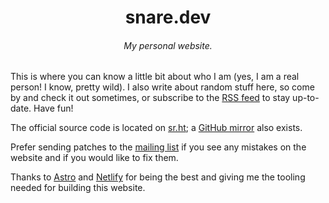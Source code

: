 <h1 align="center">snare.dev</h1>
<h6 align="center">My personal website.</h6>

This is where you can know a little bit about who I am (yes, I am a real person!
I know, pretty wild). I also write about random stuff here, so come by and check
it out sometimes, or subscribe to the [RSS feed](https://snare.dev/rss.xml) to
stay up-to-date. Have fun!

The official source code is located on
[sr.ht](https://sr.ht/~watersucks/snare.dev); a
[GitHub mirror](https://github.com/water-sucks/) also exists.

Prefer sending patches to the [mailing list](~watersucks/snare.dev@lists.sr.ht)
if you see any mistakes on the website and if you would like to fix them.

Thanks to [Astro](https://astro.build) and [Netlify](https://netlify.com) for
being the best and giving me the tooling needed for building this website.
